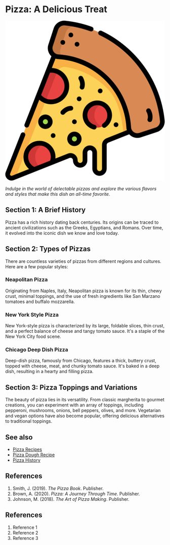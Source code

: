 # Pizza: A Delicious Treat

![Pizza](assets/pizza.png)

*Indulge in the world of delectable pizzas and explore the various flavors and styles that make this dish an all-time favorite.*

## Section 1: A Brief History
Pizza has a rich history dating back centuries. Its origins can be traced to ancient civilizations such as the Greeks, Egyptians, and Romans. Over time, it evolved into the iconic dish we know and love today.

## Section 2: Types of Pizzas
There are countless varieties of pizzas from different regions and cultures. Here are a few popular styles:

### Neapolitan Pizza
Originating from Naples, Italy, Neapolitan pizza is known for its thin, chewy crust, minimal toppings, and the use of fresh ingredients like San Marzano tomatoes and buffalo mozzarella.

### New York Style Pizza
New York-style pizza is characterized by its large, foldable slices, thin crust, and a perfect balance of cheese and tangy tomato sauce. It's a staple of the New York City food scene.

### Chicago Deep Dish Pizza
Deep-dish pizza, famously from Chicago, features a thick, buttery crust, topped with cheese, meat, and chunky tomato sauce. It's baked in a deep dish, resulting in a hearty and filling pizza.

## Section 3: Pizza Toppings and Variations
The beauty of pizza lies in its versatility. From classic margherita to gourmet creations, you can experiment with an array of toppings, including pepperoni, mushrooms, onions, bell peppers, olives, and more. Vegetarian and vegan options have also become popular, offering delicious alternatives to traditional toppings.

## See also
- [Pizza Recipes](https://example.com/pizza-recipes)
- [Pizza Dough Recipe](https://example.com/pizza-dough-recipe)
- [Pizza History](https://example.com/pizza-history)

## References
1. Smith, J. (2019). *The Pizza Book*. Publisher.
2. Brown, A. (2020). *Pizza: A Journey Through Time*. Publisher.
3. Johnson, M. (2018). *The Art of Pizza Making*. Publisher.

## References
1. Reference 1
2. Reference 2
3. Reference 3